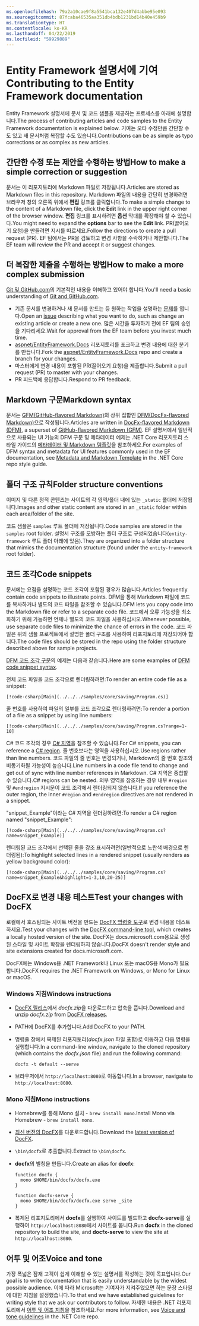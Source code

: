 ```yaml
---
ms.openlocfilehash: 79a2a10cae9f8a5541bca132e407d4abbe95e093
ms.sourcegitcommit: 87fcaba46535aa351db4bdb1231bd14b40e459b9
ms.translationtype: HT
ms.contentlocale: ko-KR
ms.lasthandoff: 04/22/2019
ms.locfileid: "59929889"
---
```

# <a name="contributing-to-the-entity-framework-documentation"></a><span data-ttu-id="cddf3-101">Entity Framework 설명서에 기여</span><span class="sxs-lookup"><span data-stu-id="cddf3-101">Contributing to the Entity Framework documentation</span></span>

<span data-ttu-id="cddf3-102">Entity Framework 설명서에 문서 및 코드 샘플을 제공하는 프로세스를 아래에 설명합니다.</span><span class="sxs-lookup"><span data-stu-id="cddf3-102">The process of contributing articles and code samples to the Entity Framework documentation is explained below.</span></span> <span data-ttu-id="cddf3-103">기여는 오타 수정만큼 간단할 수도 있고 새 문서처럼 복잡할 수도 있습니다.</span><span class="sxs-lookup"><span data-stu-id="cddf3-103">Contributions can be as simple as typo corrections or as complex as new articles.</span></span>

## <a name="how-to-make-a-simple-correction-or-suggestion"></a><span data-ttu-id="cddf3-104">간단한 수정 또는 제안을 수행하는 방법</span><span class="sxs-lookup"><span data-stu-id="cddf3-104">How to make a simple correction or suggestion</span></span>

<span data-ttu-id="cddf3-105">문서는 이 리포지토리에 Markdown 파일로 저장됩니다.</span><span class="sxs-lookup"><span data-stu-id="cddf3-105">Articles are stored as Markdown files in this repository.</span></span> <span data-ttu-id="cddf3-106">Markdown 파일의 내용을 간단히 변경하려면 브라우저 창의 오른쪽 위에서 **편집** 링크를 클릭합니다.</span><span class="sxs-lookup"><span data-stu-id="cddf3-106">To make a simple change to the content of a Markdown file, click the **Edit** link in the upper right corner of the browser window.</span></span> <span data-ttu-id="cddf3-107">**편집** 링크를 표시하려면 **옵션** 막대를 확장해야 할 수 있습니다.</span><span class="sxs-lookup"><span data-stu-id="cddf3-107">You might need to expand the **options** bar to see the **Edit** link.</span></span> <span data-ttu-id="cddf3-108">PR(끌어오기 요청)을 만들려면 지시를 따르세요.</span><span class="sxs-lookup"><span data-stu-id="cddf3-108">Follow the directions to create a pull request (PR).</span></span> <span data-ttu-id="cddf3-109">EF 팀에서는 PR을 검토하고 변경 사항을 수락하거나 제안합니다.</span><span class="sxs-lookup"><span data-stu-id="cddf3-109">The EF team will review the PR and accept it or suggest changes.</span></span>

## <a name="how-to-make-a-more-complex-submission"></a><span data-ttu-id="cddf3-110">더 복잡한 제출을 수행하는 방법</span><span class="sxs-lookup"><span data-stu-id="cddf3-110">How to make a more complex submission</span></span>

<span data-ttu-id="cddf3-111">[Git 및 GitHub.com](https://guides.github.com/activities/hello-world/)의 기본적인 내용을 이해하고 있어야 합니다.</span><span class="sxs-lookup"><span data-stu-id="cddf3-111">You'll need a basic understanding of [Git and GitHub.com](https://guides.github.com/activities/hello-world/).</span></span>

* <span data-ttu-id="cddf3-112">기존 문서를 변경하거나 새 문서를 만드는 등 원하는 작업을 설명하는 [문제](https://github.com/aspnet/EntityFramework.Docs/issues/new)를 엽니다.</span><span class="sxs-lookup"><span data-stu-id="cddf3-112">Open an [issue](https://github.com/aspnet/EntityFramework.Docs/issues/new) describing what you want to do, such as change an existing article or create a new one.</span></span> <span data-ttu-id="cddf3-113">많은 시간을 투자하기 전에 EF 팀의 승인을 기다리세요.</span><span class="sxs-lookup"><span data-stu-id="cddf3-113">Wait for approval from the EF team before you invest much time.</span></span>
* <span data-ttu-id="cddf3-114">[aspnet/EntityFramework.Docs](https://github.com/aspnet/EntityFramework.Docs/) 리포지토리를 포크하고 변경 내용에 대한 분기를 만듭니다.</span><span class="sxs-lookup"><span data-stu-id="cddf3-114">Fork the [aspnet/EntityFramework.Docs](https://github.com/aspnet/EntityFramework.Docs/) repo and create a branch for your changes.</span></span>
* <span data-ttu-id="cddf3-115">마스터에게 변경 내용이 포함된 PR(끌어오기 요청)을 제출합니다.</span><span class="sxs-lookup"><span data-stu-id="cddf3-115">Submit a pull request (PR) to master with your changes.</span></span>
* <span data-ttu-id="cddf3-116">PR 피드백에 응답합니다.</span><span class="sxs-lookup"><span data-stu-id="cddf3-116">Respond to PR feedback.</span></span>

## <a name="markdown-syntax"></a><span data-ttu-id="cddf3-117">Markdown 구문</span><span class="sxs-lookup"><span data-stu-id="cddf3-117">Markdown syntax</span></span>

<span data-ttu-id="cddf3-118">문서는 [GFM(GitHub-flavored Markdown)](https://guides.github.com/features/mastering-markdown/)의 상위 집합인 [DFM(DocFx-flavored Markdown)](http://dotnet.github.io/docfx/spec/docfx_flavored_markdown.html)으로 작성됩니다.</span><span class="sxs-lookup"><span data-stu-id="cddf3-118">Articles are written in [DocFx-flavored Markdown (DFM)](http://dotnet.github.io/docfx/spec/docfx_flavored_markdown.html), a superset of [GitHub-flavored Markdown (GFM)](https://guides.github.com/features/mastering-markdown/).</span></span> <span data-ttu-id="cddf3-119">EF 설명서에서 일반적으로 사용되는 UI 기능의 DFM 구문 및 메타데이터 예제는 .NET Core 리포지토리 스타일 가이드의 [메타데이터 및 Markdown 템플릿](https://github.com/dotnet/docs/blob/master/styleguide/template.md)을 참조하세요.</span><span class="sxs-lookup"><span data-stu-id="cddf3-119">For examples of DFM syntax and metadata for UI features commonly used in the EF documentation, see [Metadata and Markdown Template](https://github.com/dotnet/docs/blob/master/styleguide/template.md) in the .NET Core repo style guide.</span></span>

## <a name="folder-structure-conventions"></a><span data-ttu-id="cddf3-120">폴더 구조 규칙</span><span class="sxs-lookup"><span data-stu-id="cddf3-120">Folder structure conventions</span></span>

<span data-ttu-id="cddf3-121">이미지 및 다른 정적 콘텐츠는 사이트의 각 영역/폴더 내에 있는 `_static` 폴더에 저장됩니다.</span><span class="sxs-lookup"><span data-stu-id="cddf3-121">Images and other static content are stored in an `_static` folder within each area/folder of the site.</span></span>

<span data-ttu-id="cddf3-122">코드 샘플은 `samples` 루트 폴더에 저장됩니다.</span><span class="sxs-lookup"><span data-stu-id="cddf3-122">Code samples are stored in the `samples` root folder.</span></span> <span data-ttu-id="cddf3-123">설명서 구조를 모방하는 폴더 구조로 구성되었습니다(`entity-framework` 루트 폴더 아래에 있음).</span><span class="sxs-lookup"><span data-stu-id="cddf3-123">They are organized into a folder structure that mimics the documentation structure (found under the `entity-framework` root folder).</span></span>

## <a name="code-snippets"></a><span data-ttu-id="cddf3-124">코드 조각</span><span class="sxs-lookup"><span data-stu-id="cddf3-124">Code snippets</span></span>

<span data-ttu-id="cddf3-125">문서에는 요점을 설명하는 코드 조각이 포함된 경우가 많습니다.</span><span class="sxs-lookup"><span data-stu-id="cddf3-125">Articles frequently contain code snippets to illustrate points.</span></span> <span data-ttu-id="cddf3-126">DFM을 통해 Markdown 파일에 코드를 복사하거나 별도의 코드 파일을 참조할 수 있습니다.</span><span class="sxs-lookup"><span data-stu-id="cddf3-126">DFM lets you copy code into the Markdown file or refer to a separate code file.</span></span> <span data-ttu-id="cddf3-127">코드에서 오류 가능성을 최소화하기 위해 가능하면 언제나 별도의 코드 파일을 사용하십시오.</span><span class="sxs-lookup"><span data-stu-id="cddf3-127">Whenever possible, use separate code files to minimize the chance of errors in the code.</span></span> <span data-ttu-id="cddf3-128">코드 파일은 위의 샘플 프로젝트에서 설명한 폴더 구조를 사용하여 리포지토리에 저장되어야 합니다.</span><span class="sxs-lookup"><span data-stu-id="cddf3-128">The code files should be stored in the repo using the folder structure described above for sample projects.</span></span>

<span data-ttu-id="cddf3-129">[DFM 코드 조각 구문](http://dotnet.github.io/docfx/spec/docfx_flavored_markdown.html#code-snippet)의 예제는 다음과 같습니다.</span><span class="sxs-lookup"><span data-stu-id="cddf3-129">Here are some examples of [DFM code snippet syntax](http://dotnet.github.io/docfx/spec/docfx_flavored_markdown.html#code-snippet).</span></span>

<span data-ttu-id="cddf3-130">전체 코드 파일을 코드 조각으로 렌더링하려면:</span><span class="sxs-lookup"><span data-stu-id="cddf3-130">To render an entire code file as a snippet:</span></span>

``` none
[!code-csharp[Main](../../../samples/core/saving/Program.cs)]
```

<span data-ttu-id="cddf3-131">줄 번호를 사용하여 파일의 일부를 코드 조각으로 렌더링하려면:</span><span class="sxs-lookup"><span data-stu-id="cddf3-131">To render a portion of a file as a snippet by using line numbers:</span></span>

``` none
[!code-csharp[Main](../../../samples/core/saving/Program.cs?range=1-10]
```

<span data-ttu-id="cddf3-132">C# 코드 조각의 경우 [C# 지역](https://msdn.microsoft.com/library/9a1ybwek.aspx)을 참조할 수 있습니다.</span><span class="sxs-lookup"><span data-stu-id="cddf3-132">For C# snippets, you can reference a [C# region](https://msdn.microsoft.com/library/9a1ybwek.aspx).</span></span> <span data-ttu-id="cddf3-133">줄 번호보다는 영역을 사용하십시오.</span><span class="sxs-lookup"><span data-stu-id="cddf3-133">Use regions rather than line numbers.</span></span> <span data-ttu-id="cddf3-134">코드 파일의 줄 번호는 변경되거나, Markdown의 줄 번호 참조와 비동기화될 가능성이 높습니다.</span><span class="sxs-lookup"><span data-stu-id="cddf3-134">Line numbers in a code file tend to change and get out of sync with line number references in Markdown.</span></span> <span data-ttu-id="cddf3-135">C# 지역은 중첩할 수 있습니다.</span><span class="sxs-lookup"><span data-stu-id="cddf3-135">C# regions can be nested.</span></span> <span data-ttu-id="cddf3-136">외부 영역을 참조하는 경우 내부 `#region` 및 `#endregion` 지시문이 코드 조각에서 렌더링되지 않습니다.</span><span class="sxs-lookup"><span data-stu-id="cddf3-136">If you reference the outer region, the inner `#region` and `#endregion` directives are not rendered in a snippet.</span></span>

<span data-ttu-id="cddf3-137">"snippet_Example"이라는 C# 지역을 렌더링하려면:</span><span class="sxs-lookup"><span data-stu-id="cddf3-137">To render a C# region named "snippet_Example":</span></span>

``` none
[!code-csharp[Main](../../../samples/core/saving/Program.cs?name=snippet_Example)]
```

<span data-ttu-id="cddf3-138">렌더링된 코드 조각에서 선택된 줄을 강조 표시하려면(일반적으로 노란색 배경으로 렌더링됨):</span><span class="sxs-lookup"><span data-stu-id="cddf3-138">To highlight selected lines in a rendered snippet (usually renders as yellow background color):</span></span>

``` none
[!code-csharp[Main](../../../samples/core/saving/Program.cs?name=snippet_Example&highlight=1-3,10,20-25)]
```

## <a name="test-your-changes-with-docfx"></a><span data-ttu-id="cddf3-139">DocFX로 변경 내용 테스트</span><span class="sxs-lookup"><span data-stu-id="cddf3-139">Test your changes with DocFX</span></span>

<span data-ttu-id="cddf3-140">로컬에서 호스팅되는 사이트 버전을 만드는 [DocFX 명령줄 도구](https://dotnet.github.io/docfx/tutorial/docfx_getting_started.html#2-use-docfx-as-a-command-line-tool)로 변경 내용을 테스트하세요.</span><span class="sxs-lookup"><span data-stu-id="cddf3-140">Test your changes with the [DocFX command-line tool](https://dotnet.github.io/docfx/tutorial/docfx_getting_started.html#2-use-docfx-as-a-command-line-tool), which creates a locally hosted version of the site.</span></span> <span data-ttu-id="cddf3-141">DocFX는 docs.microsoft.com용으로 생성된 스타일 및 사이트 확장을 렌더링하지 않습니다.</span><span class="sxs-lookup"><span data-stu-id="cddf3-141">DocFX doesn't render style and site extensions created for docs.microsoft.com.</span></span>

<span data-ttu-id="cddf3-142">DocFX에는 Windows용 .NET Framework나 Linux 또는 macOS용 Mono가 필요합니다.</span><span class="sxs-lookup"><span data-stu-id="cddf3-142">DocFX requires the .NET Framework on Windows, or Mono for Linux or macOS.</span></span>

### <a name="windows-instructions"></a><span data-ttu-id="cddf3-143">Windows 지침</span><span class="sxs-lookup"><span data-stu-id="cddf3-143">Windows instructions</span></span>

* <span data-ttu-id="cddf3-144">[DocFX 릴리스](https://github.com/dotnet/docfx/releases)에서 *docfx.zip*을 다운로드하고 압축을 풉니다.</span><span class="sxs-lookup"><span data-stu-id="cddf3-144">Download and unzip *docfx.zip* from [DocFX releases](https://github.com/dotnet/docfx/releases).</span></span>
* <span data-ttu-id="cddf3-145">PATH에 DocFX를 추가합니다.</span><span class="sxs-lookup"><span data-stu-id="cddf3-145">Add DocFX to your PATH.</span></span>
* <span data-ttu-id="cddf3-146">명령줄 창에서 복제된 리포지토리(*docfx.json* 파일 포함)로 이동하고 다음 명령을 실행합니다.</span><span class="sxs-lookup"><span data-stu-id="cddf3-146">In a command-line window, navigate to the cloned repository (which contains the *docfx.json* file) and run the following command:</span></span>

   ``` console
   docfx -t default --serve
   ```

* <span data-ttu-id="cddf3-147">브라우저에서 `http://localhost:8080`로 이동합니다.</span><span class="sxs-lookup"><span data-stu-id="cddf3-147">In a browser, navigate to `http://localhost:8080`.</span></span>

### <a name="mono-instructions"></a><span data-ttu-id="cddf3-148">Mono 지침</span><span class="sxs-lookup"><span data-stu-id="cddf3-148">Mono instructions</span></span>

* <span data-ttu-id="cddf3-149">Homebrew를 통해 Mono 설치 - `brew install mono`.</span><span class="sxs-lookup"><span data-stu-id="cddf3-149">Install Mono via Homebrew - `brew install mono`.</span></span>
* <span data-ttu-id="cddf3-150">[최신 버전의 DocFX](https://github.com/dotnet/docfx/releases/tag/v2.7.2)를 다운로드합니다.</span><span class="sxs-lookup"><span data-stu-id="cddf3-150">Download the [latest version of DocFX](https://github.com/dotnet/docfx/releases/tag/v2.7.2).</span></span>
* <span data-ttu-id="cddf3-151">`\bin\docfx`로 추출합니다.</span><span class="sxs-lookup"><span data-stu-id="cddf3-151">Extract to `\bin\docfx`.</span></span>
* <span data-ttu-id="cddf3-152">**docfx**의 별칭을 만듭니다.</span><span class="sxs-lookup"><span data-stu-id="cddf3-152">Create an alias for **docfx**:</span></span>

  ``` console
  function docfx {
    mono $HOME/bin/docfx/docfx.exe
  }

  function docfx-serve {
    mono $HOME/bin/docfx/docfx.exe serve _site
  }
  ```

* <span data-ttu-id="cddf3-153">복제된 리포지토리에서 **docfx**를 실행하여 사이트를 빌드하고 **docfx-serve**를 실행하여 `http://localhost:8080`에서 사이트를 봅니다.</span><span class="sxs-lookup"><span data-stu-id="cddf3-153">Run **docfx** in the cloned repository to build the site, and **docfx-serve** to view the site at `http://localhost:8080`.</span></span>

## <a name="voice-and-tone"></a><span data-ttu-id="cddf3-154">어투 및 어조</span><span class="sxs-lookup"><span data-stu-id="cddf3-154">Voice and tone</span></span>

<span data-ttu-id="cddf3-155">가장 폭넓은 잠재 고객이 쉽게 이해할 수 있는 설명서를 작성하는 것이 목표입니다.</span><span class="sxs-lookup"><span data-stu-id="cddf3-155">Our goal is to write documentation that is easily understandable by the widest possible audience.</span></span> <span data-ttu-id="cddf3-156">이에 따라 Microsoft는 기여자가 지켜주었으면 하는 문장 스타일에 대한 지침을 설정했습니다.</span><span class="sxs-lookup"><span data-stu-id="cddf3-156">To that end we have established guidelines for writing style that we ask our contributors to follow.</span></span> <span data-ttu-id="cddf3-157">자세한 내용은 .NET 리포지토리에서 [어투 및 어조 지침](https://github.com/dotnet/docs/blob/master/styleguide/voice-tone.md)을 참조하세요.</span><span class="sxs-lookup"><span data-stu-id="cddf3-157">For more information, see [Voice and tone guidelines](https://github.com/dotnet/docs/blob/master/styleguide/voice-tone.md) in the .NET Core repo.</span></span>
